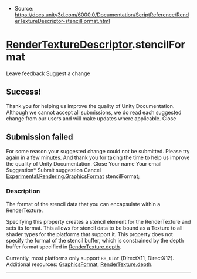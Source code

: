 * Source: https://docs.unity3d.com/6000.0/Documentation/ScriptReference/RenderTextureDescriptor-stencilFormat.html

#  [RenderTextureDescriptor](https://docs.unity3d.com/6000.0/Documentation/ScriptReference/RenderTextureDescriptor.html).stencilFormat
Leave feedback
Suggest a change
## Success!
Thank you for helping us improve the quality of Unity Documentation. Although we cannot accept all submissions, we do read each suggested change from our users and will make updates where applicable.
Close
## Submission failed
For some reason your suggested change could not be submitted. Please <a>try again</a> in a few minutes. And thank you for taking the time to help us improve the quality of Unity Documentation.
Close
Your name Your email Suggestion* Submit suggestion
Cancel
[Experimental.Rendering.GraphicsFormat](https://docs.unity3d.com/6000.0/Documentation/ScriptReference/Experimental.Rendering.GraphicsFormat.html) stencilFormat; 
### Description
The format of the stencil data that you can encapsulate within a RenderTexture.  
  
Specifying this property creates a stencil element for the RenderTexture and sets its format. This allows for stencil data to be bound as a Texture to all shader types for the platforms that support it. This property does not specify the format of the stencil buffer, which is constrained by the depth buffer format specified in [RenderTexture.depth](https://docs.unity3d.com/6000.0/Documentation/ScriptReference/RenderTexture-depth.html).  
  
Currently, most platforms only support `R8_UInt` (DirectX11, DirectX12).
Additional resources: [GraphicsFormat](https://docs.unity3d.com/6000.0/Documentation/ScriptReference/Experimental.Rendering.GraphicsFormat.html), [RenderTexture.depth](https://docs.unity3d.com/6000.0/Documentation/ScriptReference/RenderTexture-depth.html).
* * *
